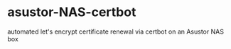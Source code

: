 # asustor-NAS-certbot
automated let's encrypt certificate renewal via certbot on an Asustor NAS box
